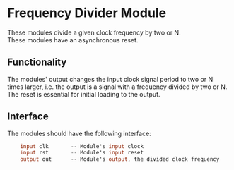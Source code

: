 # Frequency Divider Module

These modules divide a given clock frequency by two or N.  
These modules have an asynchronous reset.

## Functionality
The modules' output changes the input clock signal period to two or N times larger, i.e. the output is a signal with a frequency divided by two or N.  
The reset is essential for initial loading to the output.  

## Interface
The modules should have the following interface:
```verilog
    input clk       -- Module's input clock
    input rst       -- Module's input reset
    output out      -- Module's output, the divided clock frequency
```

